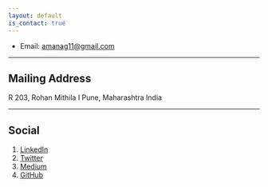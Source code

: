 ```yaml
---
layout: default
is_contact: true
---
```


* Email: [amanag11@gmail.com](mailto:amanag11@gmail.com)

---

## Mailing Address

R 203, Rohan Mithila I
Pune, Maharashtra
India

---

## Social

1. [LinkedIn](https://www.linkedin.com/in/aman-agarwal-743548137/)
2. [Twitter](https://twitter.com/TheAbecedarian_)
3. [Medium](https://medium.com/@amanag.11)
4. [GitHub](https://github.com/amanbasu)
